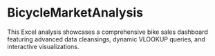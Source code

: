 # BicycleMarketAnalysis
This Excel analysis showcases a comprehensive bike sales dashboard featuring advanced data cleansings, dynamic VLOOKUP queries, and interactive visualizations.
